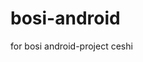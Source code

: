 # bosi-android
for bosi android-project
ceshi


                                                                                         
